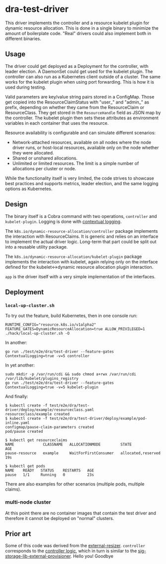 # dra-test-driver

This driver implements the controller and a resource kubelet plugin for dynamic
resource allocation. This is done in a single binary to minimize the amount of
boilerplate code. "Real" drivers could also implement both in different
binaries.

## Usage

The driver could get deployed as a Deployment for the controller, with leader
election. A DaemonSet could get used for the kubelet plugin. The controller can
also run as a Kubernetes client outside of a cluster. The same works for the
kubelet plugin when using port forwarding. This is how it is used during
testing.

Valid parameters are key/value string pairs stored in a ConfigMap.
Those get copied into the ResourceClaimStatus with "user_" and "admin_" as
prefix, depending on whether they came from the ResourceClaim or ResourceClass.
They get stored in the `ResourceHandle` field as JSON map by the controller.
The kubelet plugin then sets these attributes as environment variables in each
container that uses the resource.

Resource availability is configurable and can simulate different scenarios:

- Network-attached resources, available on all nodes where the node driver runs, or
  host-local resources, available only on the node whether they were allocated.
- Shared or unshared allocations.
- Unlimited or limited resources. The limit is a simple number of allocations
  per cluster or node.

While the functionality itself is very limited, the code strives to showcase
best practices and supports metrics, leader election, and the same logging
options as Kubernetes.

## Design

The binary itself is a Cobra command with two operations, `controller` and
`kubelet-plugin`. Logging is done with [contextual
logging](https://github.com/kubernetes/enhancements/tree/master/keps/sig-instrumentation/3077-contextual-logging).

The `k8s.io/dynamic-resource-allocation/controller` package implements the
interaction with ResourceClaims. It is generic and relies on an interface to
implement the actual driver logic. Long-term that part could be split out into
a reusable utility package.

The `k8s.io/dynamic-resource-allocation/kubelet-plugin` package implements the
interaction with kubelet, again relying only on the interface defined for the
kubelet<->dynamic resource allocation plugin interaction.

`app` is the driver itself with a very simple implementation of the interfaces.

## Deployment

### `local-up-cluster.sh`

To try out the feature, build Kubernetes, then in one console run:
```console
RUNTIME_CONFIG="resource.k8s.io/v1alpha2" FEATURE_GATES=DynamicResourceAllocation=true ALLOW_PRIVILEGED=1 ./hack/local-up-cluster.sh -O
```

In another:
```console
go run ./test/e2e/dra/test-driver --feature-gates ContextualLogging=true -v=5 controller
```

In yet another:
```console
sudo mkdir -p /var/run/cdi && sudo chmod a+rwx /var/run/cdi /var/lib/kubelet/plugins_registry
go run ./test/e2e/dra/test-driver --feature-gates ContextualLogging=true -v=5 kubelet-plugin
```

And finally:
```console
$ kubectl create -f test/e2e/dra/test-driver/deploy/example/resourceclass.yaml
resourceclass/example created
$ kubectl create -f test/e2e/dra/test-driver/deploy/example/pod-inline.yaml
configmap/pause-claim-parameters created
pod/pause created

$ kubectl get resourceclaims
NAME             CLASSNAME   ALLOCATIONMODE         STATE                AGE
pause-resource   example     WaitForFirstConsumer   allocated,reserved   19s

$ kubectl get pods
NAME    READY   STATUS    RESTARTS   AGE
pause   1/1     Running   0          23s
```

There are also examples for other scenarios (multiple pods, multiple claims).

### multi-node cluster

At this point there are no container images that contain the test driver and
therefore it cannot be deployed on "normal" clusters.

## Prior art

Some of this code was derived from the
[external-resizer](https://github.com/kubernetes-csi/external-resizer/). `controller`
corresponds to the [controller
logic](https://github.com/kubernetes-csi/external-resizer/blob/master/pkg/controller/controller.go),
which in turn is similar to the
[sig-storage-lib-external-provisioner](https://github.com/kubernetes-sigs/sig-storage-lib-external-provisioner).
Hello you!
Goodbye
